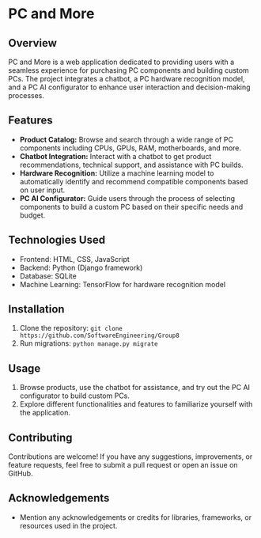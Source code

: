 # PC and More

## Overview
PC and More is a web application dedicated to providing users with a seamless experience for purchasing PC components and building custom PCs. The project integrates a chatbot, a PC hardware recognition model, and a PC AI configurator to enhance user interaction and decision-making processes.

## Features
- **Product Catalog:** Browse and search through a wide range of PC components including CPUs, GPUs, RAM, motherboards, and more.
- **Chatbot Integration:** Interact with a chatbot to get product recommendations, technical support, and assistance with PC builds.
- **Hardware Recognition:** Utilize a machine learning model to automatically identify and recommend compatible components based on user input.
- **PC AI Configurator:** Guide users through the process of selecting components to build a custom PC based on their specific needs and budget.

## Technologies Used
- Frontend: HTML, CSS, JavaScript
- Backend: Python (Django framework)
- Database: SQLite
- Machine Learning: TensorFlow for hardware recognition model

## Installation
1. Clone the repository: `git clone https://github.com/SoftwareEngineering/Group8`
2. Run migrations: `python manage.py migrate`

## Usage
1. Browse products, use the chatbot for assistance, and try out the PC AI configurator to build custom PCs.
2. Explore different functionalities and features to familiarize yourself with the application.

## Contributing
Contributions are welcome! If you have any suggestions, improvements, or feature requests, feel free to submit a pull request or open an issue on GitHub.

## Acknowledgements
- Mention any acknowledgements or credits for libraries, frameworks, or resources used in the project.

